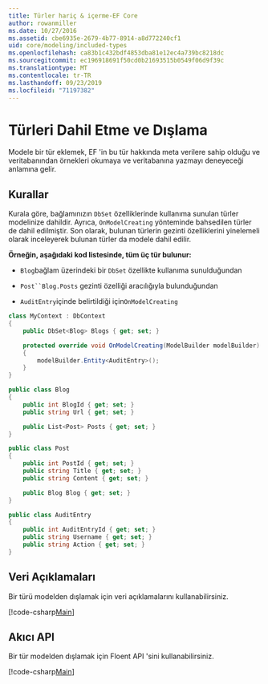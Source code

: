 ```yaml
---
title: Türler hariç & içerme-EF Core
author: rowanmiller
ms.date: 10/27/2016
ms.assetid: cbe6935e-2679-4b77-8914-a8d772240cf1
uid: core/modeling/included-types
ms.openlocfilehash: ca83b1c432bdf4853dba81e12ec4a739bc8218dc
ms.sourcegitcommit: ec196918691f50cd0b21693515b0549f06d9f39c
ms.translationtype: MT
ms.contentlocale: tr-TR
ms.lasthandoff: 09/23/2019
ms.locfileid: "71197382"
---
```

# <a name="including--excluding-types"></a>Türleri Dahil Etme ve Dışlama

Modele bir tür eklemek, EF 'in bu tür hakkında meta verilere sahip olduğu ve veritabanından örnekleri okumaya ve veritabanına yazmayı deneyeceği anlamına gelir.

## <a name="conventions"></a>Kurallar

Kurala göre, bağlamınızın `DbSet` özelliklerinde kullanıma sunulan türler modelinize dahildir. Ayrıca, `OnModelCreating` yönteminde bahsedilen türler de dahil edilmiştir. Son olarak, bulunan türlerin gezinti özelliklerini yinelemeli olarak inceleyerek bulunan türler da modele dahil edilir.

**Örneğin, aşağıdaki kod listesinde, tüm üç tür bulunur:**

* `Blog`bağlam üzerindeki bir `DbSet` özellikte kullanıma sunulduğundan

* `Post``Blog.Posts` gezinti özelliği aracılığıyla bulunduğundan

* `AuditEntry`içinde belirtildiği için`OnModelCreating`

<!-- [!code-csharp[Main](samples/core/Modeling/Conventions/IncludedTypes.cs?highlight=3,7,16)] -->
``` csharp
class MyContext : DbContext
{
    public DbSet<Blog> Blogs { get; set; }

    protected override void OnModelCreating(ModelBuilder modelBuilder)
    {
        modelBuilder.Entity<AuditEntry>();
    }
}

public class Blog
{
    public int BlogId { get; set; }
    public string Url { get; set; }

    public List<Post> Posts { get; set; }
}

public class Post
{
    public int PostId { get; set; }
    public string Title { get; set; }
    public string Content { get; set; }

    public Blog Blog { get; set; }
}

public class AuditEntry
{
    public int AuditEntryId { get; set; }
    public string Username { get; set; }
    public string Action { get; set; }
}
```

## <a name="data-annotations"></a>Veri Açıklamaları

Bir türü modelden dışlamak için veri açıklamalarını kullanabilirsiniz.

[!code-csharp[Main](../../../samples/core/Modeling/DataAnnotations/IgnoreType.cs?highlight=20)]

## <a name="fluent-api"></a>Akıcı API

Bir tür modelden dışlamak için Floent API 'sini kullanabilirsiniz.

[!code-csharp[Main](../../../samples/core/Modeling/FluentAPI/IgnoreType.cs?highlight=12)]
